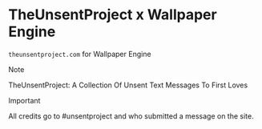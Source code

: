 # TheUnsentProject x Wallpaper Engine

`theunsentproject.com` for Wallpaper Engine

> [!NOTE]
> TheUnsentProject: A Collection Of Unsent Text Messages To First Loves

> [!IMPORTANT]
> All credits go to #unsentproject and who submitted a message on the site.

